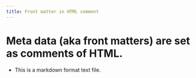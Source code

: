 ```yaml
---
title: Front matter in HTML comment
---
```

<!-- title: Front matter in HTML comment -->
# Meta data (aka front matters) are set as comments of HTML.
- This is a markdown format text file.
